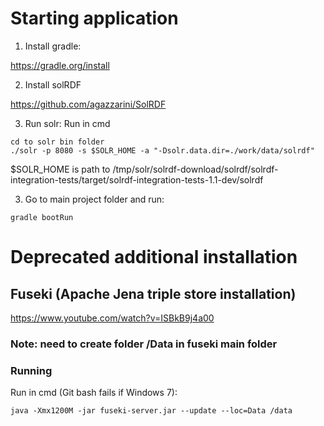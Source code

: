 # Starting application
1. Install gradle:

https://gradle.org/install

2. Install solRDF

https://github.com/agazzarini/SolRDF

3. Run solr:
Run in cmd
```
cd to solr bin folder
./solr -p 8080 -s $SOLR_HOME -a "-Dsolr.data.dir=./work/data/solrdf"
```
$SOLR_HOME is path to /tmp/solr/solrdf-download/solrdf/solrdf-integration-tests/target/solrdf-integration-tests-1.1-dev/solrdf

3. Go to main project folder and run:
```
gradle bootRun
```



# Deprecated additional installation
## Fuseki (Apache Jena triple store installation)
https://www.youtube.com/watch?v=ISBkB9j4a00

### Note: need to create folder /Data in fuseki main folder

### Running
Run in cmd (Git bash fails if Windows 7):
```
java -Xmx1200M -jar fuseki-server.jar --update --loc=Data /data
```
